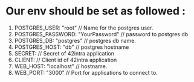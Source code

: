 # Our env should be set as followed :

1. POSTGRES_USER: "root" // Name for the postgres user.
2. POSTGRES_PASSWORD: "YourPassword" // password to postgres db
3. POSTGRES_DB: "postgres" // postgres db name.
4. POSTGRES_HOST: "db" // postgres hostname
5. SECRET: 		// Secret of 42intra application
6. CLIENT:		// Client id of 42intra application
7. WEB_HOST: "localhost" // hostname.
8. WEB_PORT: "3000" // Port for applications to connect to.